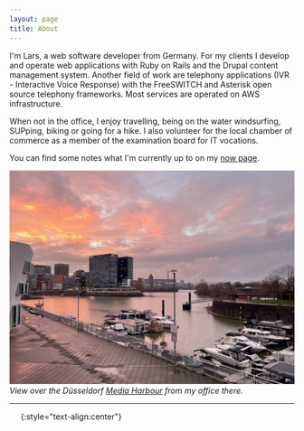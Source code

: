 ```yaml
---
layout: page
title: About
---
```


I'm Lars, a web software developer from Germany. For my clients I develop and operate web applications with Ruby on Rails and the Drupal content management system. Another field of work are telephony applications (IVR - Interactive Voice Response) with the FreeSWITCH and Asterisk open source telephony frameworks. Most services are operated on AWS infrastructure.

When not in the office, I enjoy travelling, being on the water windsurfing, SUPping, biking or going for a hike. I also volunteer for the local chamber of commerce as a member of the examination board for IT vocations.

You can find some notes what I'm currently up to on my [now page](/now).

![Düsseldorf Media Harbour](/images/dus-mediaharbour.jpeg)
*View over the Düsseldorf <a href="https://www.duesseldorf.de/international/tourism/discover/media-harbour.html
">Media Harbour</a> from my office there.*

---

<a rel="me" href="https://ruby.social/@lape"><i data-feather="message-circle"></i></a>&nbsp;&nbsp;<a href="mailto:hello@larsp.dev"><i data-feather="mail"></i></a>&nbsp;&nbsp;<a href="https://github.com/lape"><i data-feather="github"></i></a>
{:style="text-align:center"}
